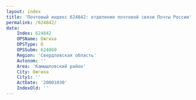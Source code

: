```yaml
---
layout: index
title: 'Почтовый индекс 624842: отделение почтовой связи Почты России'
permalink: /624842/
data:
    Index: 624842
    OPSName: Ожгиха
    OPSType: О
    OPSSubm: 624869
    Region: 'Свердловская область'
    Autonom: ''
    Area: 'Камышловский район'
    City: Ожгиха
    City1: ''
    ActDate: '20001030'
    IndexOld: ''
---
```

